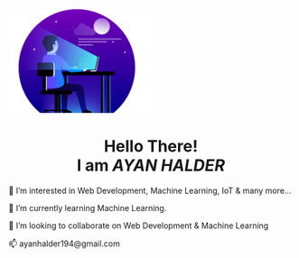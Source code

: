 <img src="https://github.com/Ayan-Halder/Ayan-Halder/blob/50f4f824a587021417921827fdc082769667cad1/web-developer.png" style="width: 50%; text-align: center;">
<h1 style="text-align: center"> Hello There! <br> I am <em>AYAN HALDER</em></h1>

<p>👀 I’m interested in Web Development, Machine Learning, IoT & many more...</p>
<p>🌱 I’m currently learning Machine Learning.</p>
<p>💞️ I’m looking to collaborate on Web Development & Machine Learning</p>
<p>📫 ayanhalder194@gmail.com</p>

<!---
Ayan-Halder/Ayan-Halder is a ✨ special ✨ repository because its `README.md` (this file) appears on your GitHub profile.
You can click the Preview link to take a look at your changes.
--->
